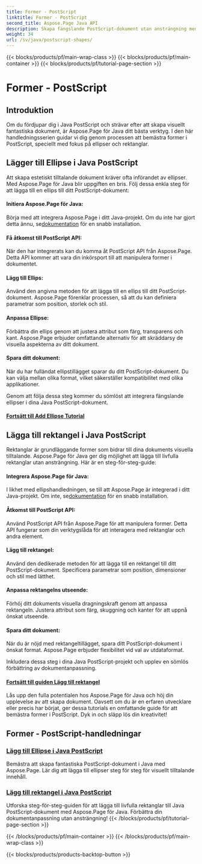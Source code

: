 ```yaml
---
title: Former - PostScript
linktitle: Former - PostScript
second_title: Aspose.Page Java API
description: Skapa fängslande PostScript-dokument utan ansträngning med Aspose.Page Java. Dyk ner i tutorials om att lägga till ellipser och rektanglar och skapa visuellt tilltalande innehåll.
weight: 34
url: /sv/java/postscript-shapes/
---
```


{{< blocks/products/pf/main-wrap-class >}}
{{< blocks/products/pf/main-container >}}
{{< blocks/products/pf/tutorial-page-section >}}

# Former - PostScript


## Introduktion

Om du fördjupar dig i Java PostScript och strävar efter att skapa visuellt fantastiska dokument, är Aspose.Page för Java ditt bästa verktyg. I den här handledningsserien guidar vi dig genom processen att bemästra former i PostScript, speciellt med fokus på ellipser och rektanglar.

## Lägger till Ellipse i Java PostScript

Att skapa estetiskt tilltalande dokument kräver ofta införandet av ellipser. Med Aspose.Page för Java blir uppgiften en bris. Följ dessa enkla steg för att lägga till en ellips till ditt PostScript-dokument:

#### Initiera Aspose.Page för Java:

 Börja med att integrera Aspose.Page i ditt Java-projekt. Om du inte har gjort detta ännu, se[dokumentation](https://reference.aspose.com/page/java/) för en snabb installation.

#### Få åtkomst till PostScript API:
När den har integrerats kan du komma åt PostScript API från Aspose.Page. Detta API kommer att vara din inkörsport till att manipulera former i dokumentet.

#### Lägg till Ellips:
Använd den angivna metoden för att lägga till en ellips till ditt PostScript-dokument. Aspose.Page förenklar processen, så att du kan definiera parametrar som position, storlek och stil.

#### Anpassa Ellipse:
Förbättra din ellips genom att justera attribut som färg, transparens och kant. Aspose.Page erbjuder omfattande alternativ för att skräddarsy de visuella aspekterna av ditt dokument.

#### Spara ditt dokument:
När du har fulländat ellipstillägget sparar du ditt PostScript-dokument. Du kan välja mellan olika format, vilket säkerställer kompatibilitet med olika applikationer.

Genom att följa dessa steg kommer du sömlöst att integrera fängslande ellipser i dina Java PostScript-dokument.

#### [Fortsätt till Add Ellipse Tutorial](./add-ellipse/)

## Lägga till rektangel i Java PostScript

Rektanglar är grundläggande former som bidrar till dina dokuments visuella tilltalande. Aspose.Page för Java ger dig möjlighet att lägga till livfulla rektanglar utan ansträngning. Här är en steg-för-steg-guide:

#### Integrera Aspose.Page för Java:
 I likhet med ellipshandledningen, se till att Aspose.Page är integrerad i ditt Java-projekt. Om inte, se[dokumentation](https://reference.aspose.com/page/java/) för en snabb installation.

#### Åtkomst till PostScript API:
Använd PostScript API från Aspose.Page för att manipulera former. Detta API fungerar som din verktygslåda för att interagera med rektanglar och andra element.

#### Lägg till rektangel:
Använd den dedikerade metoden för att lägga till en rektangel till ditt PostScript-dokument. Specificera parametrar som position, dimensioner och stil med lätthet.

#### Anpassa rektangelns utseende:
Förhöj ditt dokuments visuella dragningskraft genom att anpassa rektangeln. Justera attribut som färg, skuggning och kanter för att uppnå önskat utseende.

#### Spara ditt dokument:
När du är nöjd med rektangeltillägget, spara ditt PostScript-dokument i önskat format. Aspose.Page erbjuder flexibilitet vid val av utdataformat.

Inkludera dessa steg i dina Java PostScript-projekt och upplev en sömlös förbättring av dokumentanpassning.

#### [Fortsätt till guiden Lägg till rektangel](./add-rectangle/)

Lås upp den fulla potentialen hos Aspose.Page för Java och höj din upplevelse av att skapa dokument. Oavsett om du är en erfaren utvecklare eller precis har börjat, ger dessa tutorials en omfattande guide för att bemästra former i PostScript. Dyk in och släpp lös din kreativitet!
## Former - PostScript-handledningar
### [Lägg till Ellipse i Java PostScript](./add-ellipse/)
Bemästra att skapa fantastiska PostScript-dokument i Java med Aspose.Page. Lär dig att lägga till ellipser steg för steg för visuellt tilltalande innehåll.
### [Lägg till rektangel i Java PostScript](./add-rectangle/)
Utforska steg-för-steg-guiden för att lägga till livfulla rektanglar till Java PostScript-dokument med Aspose.Page för Java. Förbättra din dokumentanpassning utan ansträngning!
{{< /blocks/products/pf/tutorial-page-section >}}

{{< /blocks/products/pf/main-container >}}
{{< /blocks/products/pf/main-wrap-class >}}

{{< blocks/products/products-backtop-button >}}
